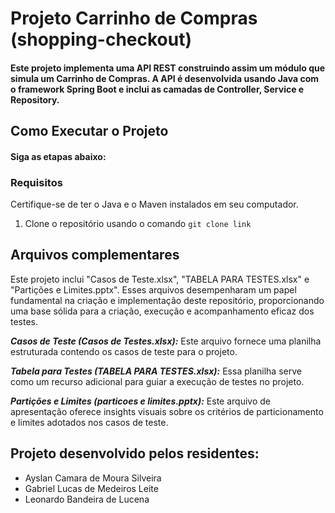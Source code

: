 # Projeto Carrinho de Compras (shopping-checkout)

#### Este projeto implementa uma API REST construindo assim um módulo que simula um Carrinho de Compras. A API é desenvolvida usando Java com o framework Spring Boot e inclui as camadas de Controller, Service e Repository.



## Como Executar o Projeto
#### Siga as etapas abaixo:

### Requisitos
Certifique-se de ter o Java e o Maven instalados em seu computador.

1. Clone o repositório usando o comando ```git clone link```

## Arquivos complementares
Este projeto inclui "Casos de Teste.xlsx", "TABELA PARA TESTES.xlsx" e "Partições e Limites.pptx". Esses arquivos desempenharam um papel fundamental na criação e implementação deste repositório, proporcionando uma base sólida para a criação, execução e acompanhamento eficaz dos testes.

__*Casos de Teste (Casos de Testes.xlsx):*__ Este arquivo fornece uma planilha estruturada contendo os casos de teste para o projeto.

__*Tabela para Testes (TABELA PARA TESTES.xlsx):*__ Essa planilha serve como um recurso adicional para guiar a execução de testes no projeto.

__*Partições e Limites (particoes e limites.pptx):*__ Este arquivo de apresentação oferece insights visuais sobre os critérios de particionamento e limites adotados nos casos de teste.


## Projeto desenvolvido pelos residentes:
* Ayslan Camara de Moura Silveira
* Gabriel Lucas de Medeiros Leite
* Leonardo Bandeira de Lucena
